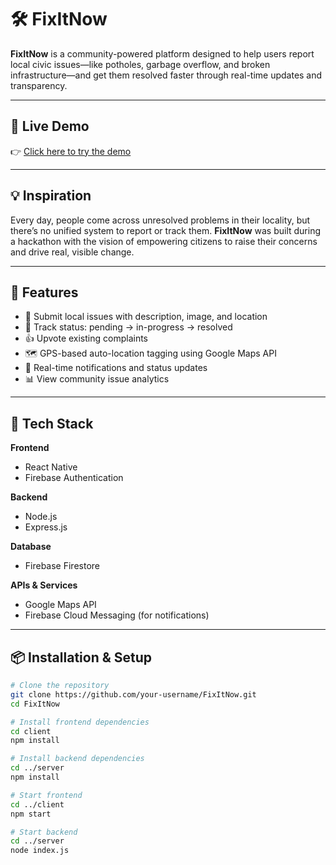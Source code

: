 # 🛠️ FixItNow

**FixItNow** is a community-powered platform designed to help users report local civic issues—like potholes, garbage overflow, and broken infrastructure—and get them resolved faster through real-time updates and transparency.

---


## 🚀 Live Demo

👉 [Click here to try the demo](https://civic-fix-now-reports.lovable.app/)

---

## 💡 Inspiration

Every day, people come across unresolved problems in their locality, but there’s no unified system to report or track them. **FixItNow** was built during a hackathon with the vision of empowering citizens to raise their concerns and drive real, visible change.

---

## 🔧 Features

- 📍 Submit local issues with description, image, and location
- 🔁 Track status: pending → in-progress → resolved
- 👍 Upvote existing complaints
- 🗺️ GPS-based auto-location tagging using Google Maps API
- 🔔 Real-time notifications and status updates
- 📊 View community issue analytics

---

## 🧱 Tech Stack

**Frontend**  
- React Native  
- Firebase Authentication  

**Backend**  
- Node.js  
- Express.js  

**Database**  
- Firebase Firestore  

**APIs & Services**  
- Google Maps API  
- Firebase Cloud Messaging (for notifications)

---

## 📦 Installation & Setup

```bash
# Clone the repository
git clone https://github.com/your-username/FixItNow.git
cd FixItNow

# Install frontend dependencies
cd client
npm install

# Install backend dependencies
cd ../server
npm install

# Start frontend
cd ../client
npm start

# Start backend
cd ../server
node index.js
